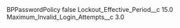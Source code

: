 <?xml version="1.0" encoding="UTF-8"?>
<CustomMetadata xmlns="http://soap.sforce.com/2006/04/metadata" xmlns:xsi="http://www.w3.org/2001/XMLSchema-instance" xmlns:xsd="http://www.w3.org/2001/XMLSchema">
    <label>BPPasswordPolicy</label>
    <protected>false</protected>
    <values>
        <field>Lockout_Effective_Period__c</field>
        <value xsi:type="xsd:double">15.0</value>
    </values>
    <values>
        <field>Maximum_Invalid_Login_Attempts__c</field>
        <value xsi:type="xsd:double">3.0</value>
    </values>
</CustomMetadata>
